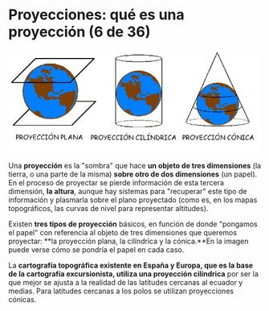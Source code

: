 # Proyecciones: qué es una proyección (6 de 36)

![Proyecciones](img/Proyecciones.jpg)  

Una **proyección** es la "sombra" que hace **un objeto de tres dimensiones** (la tierra, o una parte de la misma) **sobre otro de dos dimensiones** (un papel). En el proceso de proyectar se pierde información de esta tercera dimensión, **la altura**, aunque hay sistemas para "recuperar" este tipo de información y plasmarla sobre el plano proyectado (como es, en los mapas topográficos, las curvas de nivel para representar altitudes).

Existen **tres tipos de proyección** básicos, en función de donde "pongamos el papel" con referencia al objeto de tres dimensiones que queremos proyectar: **la proyección plana, la cilíndrica y la cónica.**En la imagen puede verse cómo se pondría el papel en cada caso.  

La **cartografía topográfica existente en España y Europa, que es la base de la cartografía excursionista, utiliza una proyección cilíndrica** por ser la que mejor se ajusta a la realidad de las latitudes cercanas al ecuador y medias. Para latitudes cercanas a los polos se utilizan proyecciones cónicas.
